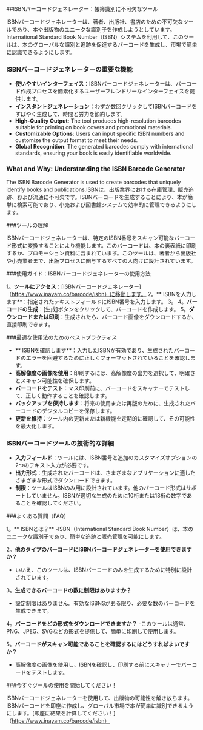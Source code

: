 ##ISBNバーコードジェネレーター：帳簿識別に不可欠なツール

ISBNバーコードジェネレーターは、著者、出版社、書店のための不可欠なツールであり、本や出版物のユニークな識別子を作成しようとしています。International Standard Book Number（ISBN）システムを利用して、このツールは、本のグローバルな識別と追跡を促進するバーコードを生成し、市場で簡単に認識できるようにします。

### ISBNバーコードジェネレーターの重要な機能

-  **使いやすいインターフェイス**：ISBNバーコードジェネレーターは、バーコード作成プロセスを簡素化するユーザーフレンドリーなインターフェイスを提供します。
-  **インスタントジェネレーション**：わずか数回クリックしてISBNバーコードをすばやく生成して、時間と労力を節約します。
- **High-Quality Output**: The tool produces high-resolution barcodes suitable for printing on book covers and promotional materials.
- **Customizable Options**: Users can input specific ISBN numbers and customize the output format to meet their needs.
- **Global Recognition**: The generated barcodes comply with international standards, ensuring your book is easily identifiable worldwide.

### What and Why: Understanding the ISBN Barcode Generator

The ISBN Barcode Generator is used to create barcodes that uniquely identify books and publications.ISBNは、出版業界における在庫管理、販売追跡、および流通に不可欠です。ISBNバーコードを生成することにより、本が簡単に検索可能であり、小売および図書館システムで効率的に管理できるようにします。

###ツールの理解

ISBNバーコードジェネレーターは、特定のISBN番号をスキャン可能なバーコード形式に変換することにより機能します。このバーコードは、本の裏表紙に印刷するか、プロモーション資料に含まれています。このツールは、著者から出版社や小売業者まで、出版プロセスに関与するすべての人向けに設計されています。

###使用ガイド：ISBNバーコードジェネレーターの使用方法

1。**ツールにアクセス**：[ISBNバーコードジェネレーター]（https://www.inayam.co/barcode/isbn）に移動します。
2。** ISBNを入力します**：指定されたテキストフィールドにISBN番号を入力します。
3。
4。**バーコードの生成**：[生成]ボタンをクリックして、バーコードを作成します。
5。**ダウンロードまたは印刷**：生成されたら、バーコード画像をダウンロードするか、直接印刷できます。

###最適な使用法のためのベストプラクティス

-  ** ISBNを確認します**：入力したISBNが有効であり、生成されたバーコードのエラーを回避するために正しくフォーマットされていることを確認します。
-  **高解像度の画像を使用**：印刷するには、高解像度の出力を選択して、明確さとスキャン可能性を確保します。
-  **バーコードをテスト**：マス印刷前に、バーコードをスキャナーでテストして、正しく動作することを確認します。
-  **バックアップを保持します**：将来の使用または再版のために、生成されたバーコードのデジタルコピーを保存します。
-  **更新を維持**：ツール内の更新または新機能を定期的に確認して、その可能性を最大化します。

### ISBNバーコードツールの技術的な詳細

-  **入力フィールド**：ツールには、ISBN番号と追加のカスタマイズオプションの2つのテキスト入力が必要です。
-  **出力形式**：生成されたバーコードは、さまざまなアプリケーションに適したさまざまな形式でダウンロードできます。
-  **制限**：ツールはISBNのみ用に設計されています。他のバーコード形式はサポートしていません。ISBNが適切な生成のために10桁または13桁の数字であることを確認してください。

###よくある質問（FAQ）

1。** ISBNとは？**
-ISBN（International Standard Book Number）は、本のユニークな識別子であり、簡単な追跡と販売管理を可能にします。

2。**他のタイプのバーコードにISBNバーコードジェネレーターを使用できますか？**
- いいえ、このツールは、ISBNバーコードのみを生成するために特別に設計されています。

3。**生成できるバーコードの数に制限はありますか？**
- 設定制限はありません。有効なISBNSがある限り、必要な数のバーコードを生成できます。

4。**バーコードをどの形式をダウンロードできますか？**
-このツールは通常、PNG、JPEG、SVGなどの形式を提供して、簡単に印刷して使用します。

5。**バーコードがスキャン可能であることを確認するにはどうすればよいですか？**
- 高解像度の画像を使用し、ISBNを確認し、印刷する前にスキャナーでバーコードをテストします。

###今すぐツールの使用を開始してください！

ISBNバーコードジェネレーターを使用して、出版物の可能性を解き放ちます。ISBNバーコードを即座に作成し、グローバル市場で本が簡単に識別できるようにします。[即座に結果を計算してください！]（https://www.inayam.co/barcode/isbn）